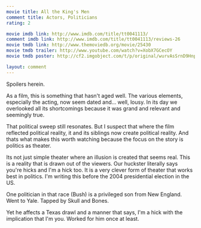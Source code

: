 ```yaml
---
movie title: All the King's Men
comment title: Actors, Politicians
rating: 2

movie imdb link: http://www.imdb.com/title/tt0041113/
comment imdb link: http://www.imdb.com/title/tt0041113/reviews-26
movie tmdb link: http://www.themoviedb.org/movie/25430
movie tmdb trailer: http://www.youtube.com/watch?v=XobX7GCecOY
movie tmdb poster: http://cf2.imgobject.com/t/p/original/wurvAsSrnD9HnpcOCWSIgOsbiCm.jpg

layout: comment
---
```


Spoilers herein.

As a film, this is something that hasn't aged well. The various elements, especially the acting, now seem dated and... well, lousy. In its day we overlooked all its shortcomings because it was grand and relevant and seemingly true.

That political sweep still resonates. But I suspect that where the film reflected political reality, it and its siblings now create political reality. And thats what makes this worth watching because the focus on the story is politics as theater.

Its not just simple theater where an illusion is created that seems real. This is a reality that is drawn out of the viewers. Our huckster literally says you're hicks and I'm a hick too. It is a very clever form of theater that works best in politics. I'm writing this before the 2004 presidential election in the US.

One politician in that race (Bush) is a privileged son from New England. Went to Yale. Tapped by Skull and Bones.

Yet he affects a Texas drawl and a manner that says, I'm a hick with the implication that I'm you. Worked for him once at least.